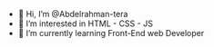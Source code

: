 - 👋 Hi, I’m @Abdelrahman-tera
- 👀 I’m interested in HTML - CSS - JS
- 🌱 I’m currently learning Front-End web Developer

<!---
Abdelrahman-tera/Abdelrahman-tera is a ✨ special ✨ repository because its `README.md` (this file) appears on your GitHub profile.
You can click the Preview link to take a look at your changes.
--->
